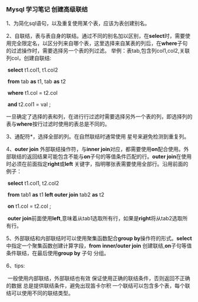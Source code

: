 ### Mysql 学习笔记 创建高级联结

1、为简化sql语句，以及重复使用某个表，应该为表创建别名。

2、自联结，表与表自身的联结。通过不同的别名加以区别，在**select**时，需要使用完全限定名，以区分列来自哪个表，这里选择来自某表的列后，在**where**子句的过滤操作时，需要选择另一个表的列过滤。 举例：表tab,包含列col1,col2,关联列col，创建自联结:

​                          **select**   t1.col1,  t1.col2

​                          **from**  tab **as**  t1,  tab **as** t2

​                          **where**  t1.col  =  t2.col

​                          **and**     t2.col1  =   val ;

​     一旦确定了选择的表和列，在进行行过滤时需要选择另外一个表的列，即选择列的表与**where**按行过滤时使用的表总是不同的。

3、通配符*，选择全部的列。在自然联结时通常使用 星号来避免检测到重复列。

4、**outer join** 外部联结操作符，与**inner join**对应，都需要使用**on**配合使用。外部联结的返回结果可能包含不能与**on**子句的等值条件匹配的行。**outer join**在使用时必须在前面指定**right**或**left** 关键字，指明哪张表需要使用全部行。沿用前面的例子：

​                      **select**  t1.col1,  t2.col2

​                      **from**  tab1  **as**  t1  **left  outer join**  tab2  **as**   t2

​                      **on** t1.col  =  t2.col ;

​    **outer join**前面使用**left**,意味着从tab1选取所有行，如果是**right**将从tab2选取所有行。



5、外部联结和内部联结时可以使用聚集函数配合**group by**操作符的形式。**select**中指定一个聚集函数创建计算字段，**from**   **inner/outer  join** 创建联结,**on**子句等值条件联结，在最后使用**group by** 子句 分组。

6、tips: 

​      一般使用内部联结，外部联结也有效
​      保证使用正确的联结条件，否则返回不正确的数据
​      总是提供联结条件，避免出现笛卡尔积
​	  一个联结可以包含多个表，每个联结可以使用不同的联结类型。

